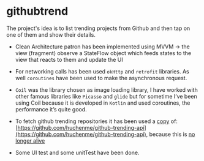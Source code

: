 # githubtrend
The project's idea is to list trending projects from Github and then tap on one of them and show their details.

*  Clean Architecture patron has been implemented using MVVM → the view (fragment) observe a StateFlow object which feeds states to the view that reacts to them and update the UI  
* For networking calls has been used `okHttp` and `retrofit` libraries. As well `coroutines` have been used to make the asynchronous request.

* `Coil` was the library chosen as image loading library, I have worked with other famous libraries like `Picasso` and `glide` but for sometime I’ve been using Coil  because it is developed in `Kotlin` and used coroutines, the performance it’s quite good.

* To fetch github trending repositories it has been used a [copy](https://github-trending-api.waningflow.com) of: [https://github.com/huchenme/github-trending-api](https://github.com/huchenme/github-trending-api), because this is [no longer alive](https://github.com/huchenme/github-trending-api/issues/130%28https://github.com/huchenme/github-trending-api/issues/130%29) 

* Some UI test and some unitTest have been done.
